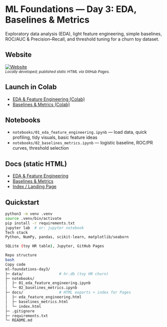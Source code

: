 # ML Foundations — Day 3: EDA, Baselines & Metrics

Exploratory data analysis (EDA), light feature engineering, simple baselines, ROC/AUC & Precision–Recall, and threshold tuning for a churn toy dataset.

## Website
[![Website](https://img.shields.io/badge/Website-Day%203%20Docs-success?style=for-the-badge)](https://florasteve.github.io/ml-foundations-day3/)
<br>
<sub><em>Locally developed; published static HTML via GitHub Pages.</em></sub>

## Launch in Colab
- [EDA & Feature Engineering (Colab)](https://colab.research.google.com/github/florasteve/ml-foundations-day3/blob/main/notebooks/01_eda_feature_engineering.ipynb)
- [Baselines & Metrics (Colab)](https://colab.research.google.com/github/florasteve/ml-foundations-day3/blob/main/notebooks/02_baselines_metrics.ipynb)

## Notebooks
- `notebooks/01_eda_feature_engineering.ipynb` — load data, quick profiling, tidy visuals, basic feature ideas  
- `notebooks/02_baselines_metrics.ipynb` — logistic baseline, ROC/PR curves, threshold selection

## Docs (static HTML)
- [EDA & Feature Engineering](https://florasteve.github.io/ml-foundations-day3/eda_feature_engineering.html)
- [Baselines & Metrics](https://florasteve.github.io/ml-foundations-day3/baselines_metrics.html)
- [Index / Landing Page](https://florasteve.github.io/ml-foundations-day3/)

## Quickstart
```bash
python3 -m venv .venv
source .venv/bin/activate
pip install -r requirements.txt
jupyter lab  # or: jupyter notebook
Tech stack
Python, NumPy, pandas, scikit-learn, matplotlib/seaborn

SQLite (toy HR table), Jupyter, GitHub Pages

Repo structure
bash
Copy code
ml-foundations-day3/
├─ data/                # hr.db (toy HR churn)
├─ notebooks/
│  ├─ 01_eda_feature_engineering.ipynb
│  └─ 02_baselines_metrics.ipynb
├─ docs/                # HTML exports + index for Pages
│  ├─ eda_feature_engineering.html
│  ├─ baselines_metrics.html
│  └─ index.html
├─ .gitignore
├─ requirements.txt
└─ README.md
